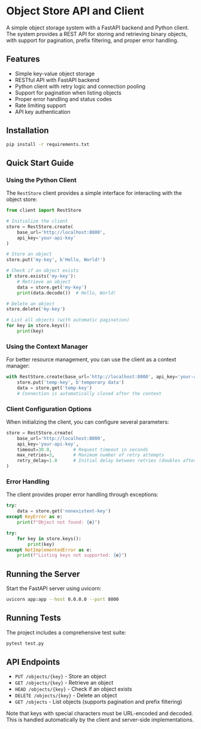 # Object Store API and Client

A simple object storage system with a FastAPI backend and Python client. The system provides a REST API for storing and retrieving binary objects, with support for pagination, prefix filtering, and proper error handling.

## Features

- Simple key-value object storage
- RESTful API with FastAPI backend
- Python client with retry logic and connection pooling
- Support for pagination when listing objects
- Proper error handling and status codes
- Rate limiting support
- API key authentication

## Installation

```bash
pip install -r requirements.txt
```

## Quick Start Guide

### Using the Python Client

The `RestStore` client provides a simple interface for interacting with the object store:

```python
from client import RestStore

# Initialize the client
store = RestStore.create(
    base_url='http://localhost:8000',
    api_key='your-api-key'
)

# Store an object
store.put('my-key', b'Hello, World!')

# Check if an object exists
if store.exists('my-key'):
    # Retrieve an object
    data = store.get('my-key')
    print(data.decode())  # Hello, World!

# Delete an object
store.delete('my-key')

# List all objects (with automatic pagination)
for key in store.keys():
    print(key)
```

### Using the Context Manager

For better resource management, you can use the client as a context manager:

```python
with RestStore.create(base_url='http://localhost:8000', api_key='your-api-key') as store:
    store.put('temp-key', b'temporary data')
    data = store.get('temp-key')
    # Connection is automatically closed after the context
```

### Client Configuration Options

When initializing the client, you can configure several parameters:

```python
store = RestStore.create(
    base_url='http://localhost:8000',
    api_key='your-api-key',
    timeout=30.0,        # Request timeout in seconds
    max_retries=3,       # Maximum number of retry attempts
    retry_delay=1.0      # Initial delay between retries (doubles after each attempt)
)
```

### Error Handling

The client provides proper error handling through exceptions:

```python
try:
    data = store.get('nonexistent-key')
except KeyError as e:
    print(f"Object not found: {e}")

try:
    for key in store.keys():
        print(key)
except NotImplementedError as e:
    print(f"Listing keys not supported: {e}")
```

## Running the Server

Start the FastAPI server using uvicorn:

```bash
uvicorn app:app --host 0.0.0.0 --port 8000
```

## Running Tests

The project includes a comprehensive test suite:

```bash
pytest test.py
```

## API Endpoints

- `PUT /objects/{key}` - Store an object
- `GET /objects/{key}` - Retrieve an object
- `HEAD /objects/{key}` - Check if an object exists
- `DELETE /objects/{key}` - Delete an object
- `GET /objects` - List objects (supports pagination and prefix filtering)

Note that keys with special characters must be URL-encoded and decoded.
This is handled automatically by the client and server-side implementations.

